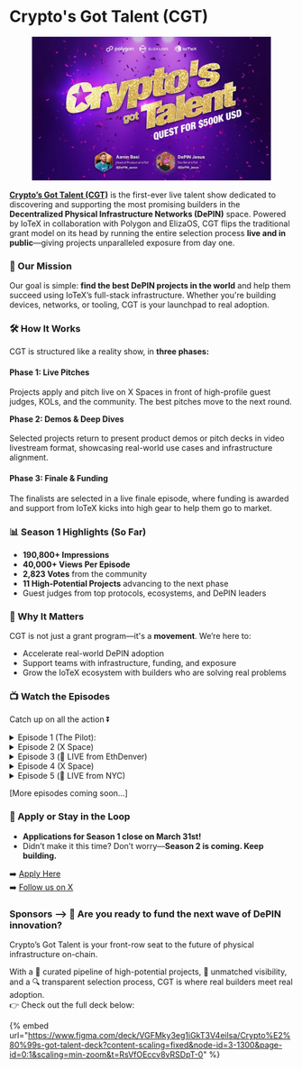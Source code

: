 # Crypto's Got Talent (CGT)

<figure><img src="../../.gitbook/assets/2025-02-28 10.52.15.jpg" alt=""><figcaption></figcaption></figure>

[**Crypto’s Got Talent (CGT)**](https://iotex.io/cryptos-got-talent) is the first-ever live talent show dedicated to discovering and supporting the most promising builders in the **Decentralized Physical Infrastructure Networks (DePIN)** space. Powered by IoTeX in collaboration with Polygon and ElizaOS, CGT flips the traditional grant model on its head by running the entire selection process **live and in public**—giving projects unparalleled exposure from day one.

### 🎯 Our Mission

Our goal is simple: **find the best DePIN projects in the world** and help them succeed using IoTeX’s full-stack infrastructure. Whether you're building devices, networks, or tooling, CGT is your launchpad to real adoption.

### 🛠️ How It Works

CGT is structured like a reality show, in **three phases:**

#### Phase 1: Live Pitches

Projects apply and pitch live on X Spaces in front of high-profile guest judges, KOLs, and the community. The best pitches move to the next round.

**Phase 2: Demos & Deep Dives**\
\
Selected projects return to present product demos or pitch decks in video livestream format, showcasing real-world use cases and infrastructure alignment.

#### Phase 3: Finale & Funding

The finalists are selected in a live finale episode, where funding is awarded and support from IoTeX kicks into high gear to help them go to market.

### 📊 Season 1 Highlights (So Far)

* **190,800+ Impressions**
* **40,000+ Views Per Episode**
* **2,823 Votes** from the community
* **11 High-Potential Projects** advancing to the next phase
* Guest judges from top protocols, ecosystems, and DePIN leaders

### 🚀 Why It Matters

CGT is not just a grant program—it's a **movement**. We’re here to:

* Accelerate real-world DePIN adoption
* Support teams with infrastructure, funding, and exposure
* Grow the IoTeX ecosystem with builders who are solving real problems

### 📺 Watch the Episodes

Catch up on all the action ⏬&#x20;

<details>

<summary>Episode 1 (The Pilot): </summary>

Kicking off with a bang—founders from DePIN projects [@deradnet](https://x.com/deradnet) and [@TheJamGalaxy](https://x.com/TheJamGalaxy) took the stage to pitch their ideas.&#x20;

A powerhouse panel featuring [@0xPolygon](https://x.com/0xPolygon) leaders [@degenrsc](https://x.com/degenrsc) & [@Smokey\_titan](https://x.com/Smokey_titan) alongside IoTeX’s [@DePIN\_aaron](https://x.com/DePIN_aaron), [@depin\_jesus](https://x.com/depin_jesus), & [@thebookofjoey](https://x.com/thebookofjoey) weighed in.\


**🔗 Link to the episode 👉** [**https://x.com/iotex\_io/status/1889043386272829473**](https://x.com/iotex_io/status/1889043386272829473)&#x20;

<img src="../../.gitbook/assets/Screen Shot 2025-03-27 at 1.24.12 PM.png" alt="" data-size="original">

</details>

<details>

<summary>Episode 2 (X Space)</summary>

DePIN projects Functionland, Xylon, Just Everything App, and IceCard take the stage—only a few will advance. Who’s got what it takes? Feat. insights from [@tsncrypto](https://x.com/tsncrypto), [@DePIN\_aaron](https://x.com/DePIN_aaron) & [@depin\_jesus](https://x.com/depin_jesus)

**🔗 Link to the episode 👉** [**https://x.com/iotex\_io/status/1893050842065818019**](https://x.com/iotex_io/status/1893050842065818019)

<img src="../../.gitbook/assets/Screen Shot 2025-03-27 at 1.35.32 PM.png" alt="" data-size="original">

</details>

<details>

<summary>Episode 3 (🚨 LIVE from EthDenver)</summary>

DePINs: DeCharge, Rentop, Rovr, Flashback, and Traxa DAO

**🔗 Link to the episode 👉** [**https://x.com/i/broadcasts/1MnxnwVWpjYKO**](https://x.com/i/broadcasts/1MnxnwVWpjYKO)

</details>

<details>

<summary>Episode 4 (X Space)</summary>

This week [@captur\_network](https://x.com/captur_network) [@Ecotrader\_io](https://x.com/Ecotrader_io) & [@Krako\_cloud](https://x.com/Krako_cloud) pitched their DePIN projects. Think they have a shot at $500k? Give it a listen and drop your comments below! Panelists: [@ScottFooMusic](https://x.com/ScottFooMusic) [@tsncrypto](https://x.com/tsncrypto) [@WOLF\_WebThree](https://x.com/WOLF_WebThree) [@depin\_jesus](https://x.com/depin_jesus) & [@DePIN\_aaron](https://x.com/DePIN_aaron)

**🔗 Link to the episode 👉** [**https://x.com/iotex\_io/status/1900605036687679725**](https://x.com/iotex_io/status/1900605036687679725)

<img src="../../.gitbook/assets/Screen Shot 2025-03-27 at 1.38.24 PM.png" alt="" data-size="original">

</details>

<details>

<summary>Episode 5 (🚨 LIVE from NYC)</summary>

Gen Pulse, Gargoyle, Axal, and LillyPad

**🔗 Link to the episode 👉** [**https://x.com/iotex\_io/status/1902841681831137308**](https://x.com/iotex_io/status/1902841681831137308)

</details>

\[More episodes coming soon...]

### 📝 Apply or Stay in the Loop

* **Applications for Season 1 close on March 31st!**
* Didn’t make it this time? Don’t worry—**Season 2 is coming. Keep building.**

➡️ [Apply Here](iotex-x-polygon-depin-grant.md)\
➡️ [Follow us on X](https://twitter.com/iotex_io)



### **Sponsors --> 🚀 Are you ready to fund the next wave of DePIN innovation?**

Crypto’s Got Talent is your front-row seat to the future of physical infrastructure on-chain.&#x20;

With a 🎯 curated pipeline of high-potential projects, 📢 unmatched visibility, and a 🔍 transparent selection process, CGT is where real builders meet real adoption. \
👉 Check out the full deck below:&#x20;

{% embed url="https://www.figma.com/deck/VGFMky3eg1iGkT3V4eilsa/Crypto%E2%80%99s-got-talent-deck?content-scaling=fixed&node-id=3-1300&page-id=0:1&scaling=min-zoom&t=RsVfOEccv8vRSDpT-0" %}
